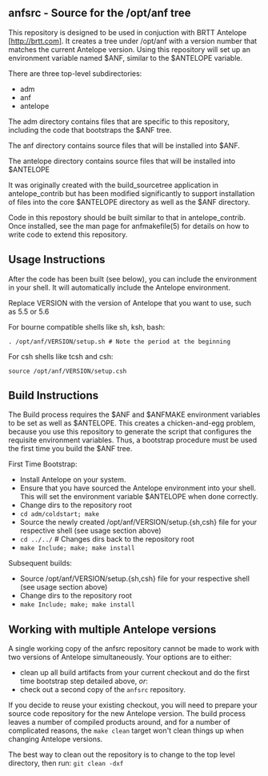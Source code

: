 anfsrc - Source for the /opt/anf tree
----

This repository is designed to be used in conjuction with BRTT Antelope
[http://brtt.com].  It creates a tree under /opt/anf with a version number
that matches the current Antelope version. Using this repository will set up
an environment variable named $ANF, similar to the $ANTELOPE variable.

There are three top-level subdirectories:
* adm
* anf
* antelope

The adm directory contains files that are specific to this repository,
 including the code that bootstraps the $ANF tree.

The anf directory contains source files that will be installed into $ANF.

The antelope directory contains source files that will be installed into
$ANTELOPE

It was originally created with the build_sourcetree application in
antelope_contrib but has been modified significantly to support installation of
files into the core $ANTELOPE directory as well as the $ANF directory.

Code in this repostory should be built similar to that in antelope_contrib.
Once installed, see the man page for anfmakefile(5) for details on how to write
code to extend this repository.

Usage Instructions
----

After the code has been built (see below), you can include the environment in
your shell. It will automatically include the Antelope environment.

Replace VERSION with the version of Antelope that you want to use, such as 5.5
or 5.6

For bourne compatible shells like sh, ksh, bash:

    . /opt/anf/VERSION/setup.sh # Note the period at the beginning

For csh shells like tcsh and csh:

    source /opt/anf/VERSION/setup.csh

Build Instructions
----

The Build process requires the $ANF and $ANFMAKE environment variables to be
set as well as $ANTELOPE. This creates a chicken-and-egg problem, because you
use this repository to generate the script that configures the requisite
environment variables. Thus, a bootstrap procedure must be used the first time
you build the $ANF tree.

First Time Bootstrap:
* Install Antelope on your system.
* Ensure that you have sourced the Antelope environment into your shell. This
  will set the environment variable $ANTELOPE when done correctly.
* Change dirs to the repository root
* ```cd adm/coldstart; make```
* Source the newly created /opt/anf/VERSION/setup.{sh,csh} file for your
  respective shell (see usage section above)
* ```cd ../../``` # Changes dirs back to the repository root
* ```make Include; make; make install```

Subsequent builds:
* Source /opt/anf/VERSION/setup.{sh,csh} file for your respective shell (see
  usage section above)
* Change dirs to the repository root
* ```make Include; make; make install```

Working with multiple Antelope versions
----

A single working copy of the anfsrc repository cannot be made to work with two
versions of Antelope simultaneously. Your options are to either:
* clean up all build artifacts from your current checkout and do the first time
  bootstrap step detailed above, *or*:
* check out a second copy of the `anfsrc` repository.

If you decide to reuse your existing checkout, you will need to prepare your
source code repository for the new Antelope version. The build process leaves a
number of compiled products around, and for a number of complicated reasons,
the `make clean` target won't clean things up when changing Antelope versions.

The best way to clean out the repository is to change to the top level directory, then run:
```git clean -dxf```
